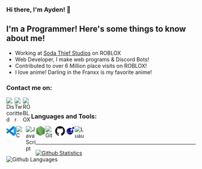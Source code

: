 ### Hi there, I'm Ayden! 👋

## I'm a Programmer! Here's some things to know about me!
- Working at [Soda Thief Studios](https://www.roblox.com/groups/7408442/Soda-Thief-Studios#!/about) on ROBLOX
- Web Developer, I make web programs & Discord Bots!
- Contributed to over 6 Million place visits on ROBLOX!
- I love anime! Darling in the Franxx is my favorite anime!

### Contact me on:

[<img align="left" alt="Discord" width="22px" src="https://www.freeiconspng.com/uploads/discord-black-icon-1.png" />][discord]
[<img align="left" alt="Twitter" width="22px" src="https://cdn.jsdelivr.net/npm/simple-icons@v3/icons/twitter.svg" />][twitter]
[<img align="left" alt="ROBLOX" width="22px" src="https://upload.wikimedia.org/wikipedia/commons/thumb/3/3a/Roblox_player_icon_black.svg/1200px-Roblox_player_icon_black.svg.png" />][roblox]

<br />

### Languages and Tools:

[<img align="left" alt="Visual Studio Code" width="26px" src="https://raw.githubusercontent.com/github/explore/80688e429a7d4ef2fca1e82350fe8e3517d3494d/topics/visual-studio-code/visual-studio-code.png" />][vsc]
[<img align="left" alt="C" width="26px" src="https://user-images.githubusercontent.com/80683639/159186966-a40f9e83-166e-4e25-824d-54be87984b95.png" />][c]
[<img align="left" alt="JavaScript" width="26px" src="https://www.freepnglogos.com/uploads/javascript-png/js-logo-png-5.png" />][javasc]
[<img align="left" alt="Node.js" width="26px" src="https://raw.githubusercontent.com/github/explore/80688e429a7d4ef2fca1e82350fe8e3517d3494d/topics/nodejs/nodejs.png" />][node.js]
[<img align="left" alt="Git" width="26px" src="https://git-scm.com/images/logos/downloads/Git-Icon-1788C.png" />][git]
[<img align="left" alt="GitHub" width="26px" src="https://raw.githubusercontent.com/github/explore/78df643247d429f6cc873026c0622819ad797942/topics/github/github.png" />][github]
[<img align="left" alt="Lua" width="26px" src="https://raw.githubusercontent.com/github/explore/80688e429a7d4ef2fca1e82350fe8e3517d3494d/topics/lua/lua.png" />][lua]
[<img align="left" alt="Luau" width="26px" src="https://luau-lang.org/assets/images/luau-88.png" />][luau]

<br />
<br />

---

[![Github Statistics](https://github-readme-stats.vercel.app/api?username=LuauProgrammer&show_icons=true&theme=dark)](https://github.com/anuraghazra/github-readme-stats)
<br />
![Github Languages](https://github-readme-stats.vercel.app/api/top-langs?username=LuauProgrammer&show_icons=true&theme=dark)



[twitter]: https://twitter.com/aydenlmao_
[discord]: https://discord.gg/exW2JDRdkF
[roblox]: https://www.roblox.com/users/127378116/profile
[vsc]: https://code.visualstudio.com
[c]: http://www.open-std.org/jtc1/sc22/wg14/
[javasc]: https://www.javascript.com
[node.js]: https://nodejs.org
[git]: https://git-scm.com
[github]: https://github.com
[lua]: http://www.lua.org
[luau]: https://luau-lang.org/
